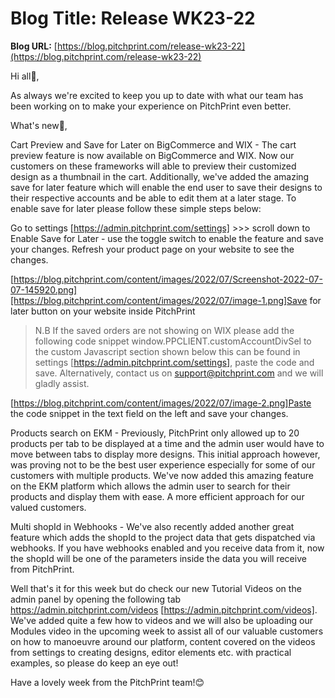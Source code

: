 # **Blog Title**: Release WK23-22

**Blog URL:** [https://blog.pitchprint.com/release-wk23-22](https://blog.pitchprint.com/release-wk23-22)

Hi all👋,

As always we're excited to keep you up to date with what our team has been working on to make your experience on PitchPrint even better.

What's new🚀,

Cart Preview and Save for Later on BigCommerce and WIX - The cart preview feature is now available on BigCommerce and WIX. Now our customers
on these frameworks will able to preview their customized design as a thumbnail in the cart. Additionally, we've added the amazing save for
later feature which will enable the end user to save their designs to their respective accounts and be able to edit them at a later stage.
To enable save for later please follow these simple steps below:

Go to settings [https://admin.pitchprint.com/settings] >>> scroll down to Enable Save for Later - use the toggle switch to enable the
feature and save your changes. Refresh your product page on your website to see the changes.

[https://blog.pitchprint.com/content/images/2022/07/Screenshot-2022-07-07-145920.png][https://blog.pitchprint.com/content/images/2022/07/image-1.png]Save
for later button on your website inside PitchPrint

> N.B If the saved orders are not showing on WIX please add the following code snippet window.PPCLIENT.customAccountDivSel to the custom
> Javascript section shown below this can be found in settings [https://admin.pitchprint.com/settings], paste the code and save.
> Alternatively, contact us on support@pitchprint.com and we will gladly assist.

[https://blog.pitchprint.com/content/images/2022/07/image-2.png]Paste the code snippet in the text field on the left and save your changes.

Products search on EKM - Previously, PitchPrint only allowed up to 20 products per tab to be displayed at a time and the admin user would
have to move between tabs to display more designs. This initial approach however, was proving not to be the best user experience especially
for some of our customers with multiple products. We've now added this amazing feature on the EKM platform which allows the admin user to
search for their products and display them with ease. A more efficient approach for our valued customers.

Multi shopId in Webhooks - We've also recently added another great feature which adds the shopId to the project data that gets dispatched
via webhooks. If you have webhooks enabled and you receive data from it, now the shopId will be one of the parameters inside the data you
will receive from PitchPrint.

Well that's it for this week but do check our new Tutorial Videos on the admin panel by opening the following tab
https://admin.pitchprint.com/videos [https://admin.pitchprint.com/videos]. We've added quite a few how to videos and we will also be
uploading our Modules video in the upcoming week to assist all of our valuable customers on how to manoeuvre around our platform, content
covered on the videos from settings to creating designs, editor elements etc. with practical examples, so please do keep an eye out!

Have a lovely week from the PitchPrint team!😊

